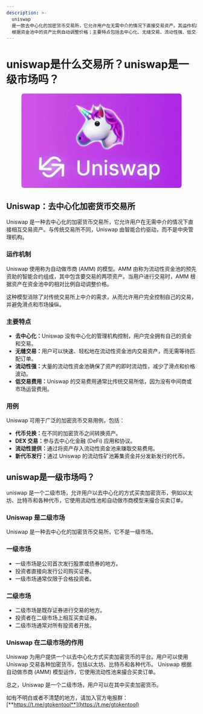 ```yaml
---
description: >-
  uniswap
  是一款去中心化的加密货币交易所，它允许用户在无需中介的情况下直接交易资产。其运作机制包括：使用自动做市商（amm）模型，由流动性资金池组成；用户交易时，amm
  根据资金池中的资产比例自动调整价格；主要特点包括去中心化、无缝交易、流动性强、低交易费用。
---
```


# uniswap是什么交易所？uniswap是一级市场吗？

<figure><img src="../.gitbook/assets/2025011432007.png" alt=""><figcaption></figcaption></figure>

## Uniswap：去中心化加密货币交易所

Uniswap 是一种去中心化的加密货币交易所，它允许用户在无需中介的情况下直接相互交易资产。与传统交易所不同，Uniswap 由智能合约驱动，而不是中央管理机构。

### 运作机制

Uniswap 使用称为自动做市商 (AMM) 的模型。AMM 由称为流动性资金池的预先资助的智能合约组成，其中包含要交易的两项资产。当用户进行交易时，AMM 根据资产在资金池中的相对比例自动调整价格。

这种模型消除了对传统交易所上中介的需求，从而允许用户完全控制自己的交易，并避免滑点和市场操纵。

### 主要特点

* **去中心化：**&#x55;niswap 没有中心化的管理机构控制，用户完全拥有自己的资金和交易。
* **无缝交易：**&#x7528;户可以快速、轻松地在流动性资金池内交易资产，而无需等待匹配订单。
* **流动性强：**&#x5927;量的流动性资金池确保了资产的即时流动性，减少了滑点和价格波动。
* **低交易费用：**&#x55;niswap 的交易费用通常比传统交易所低，因为没有中间商或市场运营费用。

### 用例

Uniswap 可用于广泛的加密货币交易用例，包括：

* **代币兑换：**&#x5728;不同的加密货币之间转换资产。
* **DEX 交易：**&#x53C2;与去中心化金融 (DeFi) 应用和协议。
* **流动性提供：**&#x901A;过将资产存入流动性资金池来赚取交易费用。
* **新代币发行：**&#x901A;过 Uniswap 的流动性矿池筹集资金并分发新发行的代币。

## uniswap是一级市场吗？

uniswap 是一个二级市场，允许用户以去中心化的方式买卖加密货币，例如以太坊、比特币和各种代币，它使用流动性池和自动做市商模型来撮合买卖订单。

### Uniswap 是二级市场

Uniswap 是一种去中心化的加密货币交易所，它不是一级市场。

### 一级市场

* 一级市场是公司首次发行股票或债券的地方。
* 投资者直接向发行公司购买证券。
* 一级市场通常仅限于合格投资者。

### 二级市场

* 二级市场是既存证券进行交易的地方。
* 投资者在二级市场上相互买卖证券。
* 二级市场通常对所有投资者开放。

### Uniswap 在二级市场的作用

Uniswap 为用户提供一个以去中心化方式买卖加密货币的平台。用户可以使用 Uniswap 交易各种加密货币，包括以太坊、比特币和各种代币。 Uniswap 根据自动做市商 (AMM) 模型运作，它使用流动性池来撮合买卖订单。

总之，Uniswap 是一个二级市场，用户可以在其中买卖加密货币。

如有不明白或者不清楚的地方，请加入官方电报群：[**https://t.me/gtokentool**](https://t.me/gtokentool)
